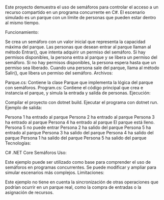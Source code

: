Este proyecto demuestra el uso de semáforos para controlar el acceso a un recurso compartido en un programa concurrente en C#. El escenario simulado es un parque con un límite de personas que pueden estar dentro al mismo tiempo.

Funcionamiento:

Se crea un semáforo con un valor inicial que representa la capacidad máxima del parque.
Las personas que desean entrar al parque llaman al método Entrar(), que intenta adquirir un permiso del semáforo.
Si hay permisos disponibles, la persona entra al parque y se libera un permiso del semáforo.
Si no hay permisos disponibles, la persona espera hasta que un permiso sea liberado.
Cuando una persona sale del parque, llama al método Salir(), que libera un permiso del semáforo.
Archivos:

Parque.cs: Contiene la clase Parque que implementa la lógica del parque con semáforos.
Program.cs: Contiene el código principal que crea e instancia el parque, y simula la entrada y salida de personas.
Ejecución:

Compilar el proyecto con dotnet build.
Ejecutar el programa con dotnet run.
Ejemplo de salida:

Persona 1 ha entrado al parque
Persona 2 ha entrado al parque
Persona 3 ha entrado al parque
Persona 4 ha entrado al parque
El parque está lleno. Persona 5 no puede entrar
Persona 2 ha salido del parque
Persona 5 ha entrado al parque
Persona 3 ha salido del parque
Persona 4 ha salido del parque
Persona 1 ha salido del parque
Persona 5 ha salido del parque
Tecnologías:

C#
.NET Core
Semáforos
Uso:

Este ejemplo puede ser utilizado como base para comprender el uso de semáforos en programas concurrentes.
Se puede modificar y ampliar para simular escenarios más complejos.
Limitaciones:

Este ejemplo no tiene en cuenta la sincronización de otras operaciones que podrían ocurrir en un parque real, como la compra de entradas o la asignación de recursos.
